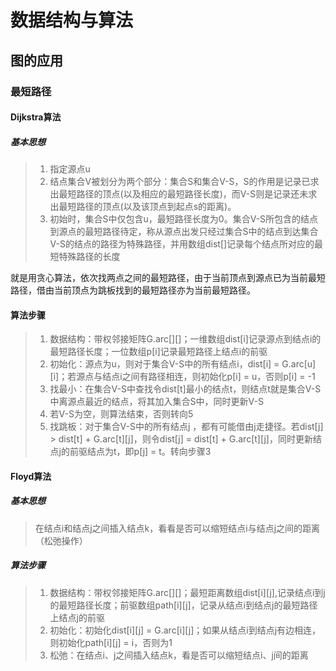 # 数据结构与算法
## 图的应用
### 最短路径
#### Dijkstra算法
##### 基本思想
>1. 指定源点u
>2. 结点集合V被划分为两个部分：集合S和集合V-S，S的作用是记录已求出最短路径的顶点(以及相应的最短路径长度)，而V-S则是记录还未求出最短路径的顶点(以及该顶点到起点s的距离)。
>3. 初始时，集合S中仅包含u，最短路径长度为0。集合V-S所包含的结点到源点的最短路径待定，称从源点出发只经过集合S中的结点到达集合V-S的结点的路径为特殊路径，并用数组dist[]记录每个结点所对应的最短特殊路径的长度

就是用贪心算法，依次找两点之间的最短路径，由于当前顶点到源点已为当前最短路径，借由当前顶点为跳板找到的最短路径亦为当前最短路径。

#### 算法步骤
>1. 数据结构：带权邻接矩阵G.arc[][]；一维数组dist[i]记录源点到结点i的最短路径长度；一位数组p[i]记录最短路径上结点i的前驱
>2. 初始化：源点为u，则对于集合V-S中的所有结点i，dist[i] = G.arc[u][i]；若源点与结点i之间有路径相连，则初始化p[i] = u，否则p[i] = -1
>3. 找最小：在集合V-S中查找令dist[t]最小的结点t，则结点t就是集合V-S中离源点最近的结点，将其加入集合S中，同时更新V-S
>4. 若V-S为空，则算法结束，否则转向5
>5. 找跳板：对于集合V-S中的所有结点j ，都有可能借由j走捷径。若dist[j] > dist[t] + G.arc[t][j]，则令dist[j] = dist[t] + G.arc[t][j]，同时更新结点j的前驱结点为t，即p[j] = t。转向步骤3

#### Floyd算法
##### 基本思想
>在结点i和结点j之间插入结点k，看看是否可以缩短结点i与结点j之间的距离（松弛操作）
##### 算法步骤
>1. 数据结构：带权邻接矩阵G.arc[][]；最短距离数组dist[i][j],记录结点i到j的最短路径长度；前驱数组path[i][j]，记录从结点i到结点j的最短路径上结点j的前驱
>2. 初始化：初始化dist[i][j] = G.arc[i][j]；如果从结点i到结点j有边相连，则初始化path[i][j] = i，否则为1
>3. 松弛：在结点i、j之间插入结点k，看是否可以缩短结点i、j间的距离